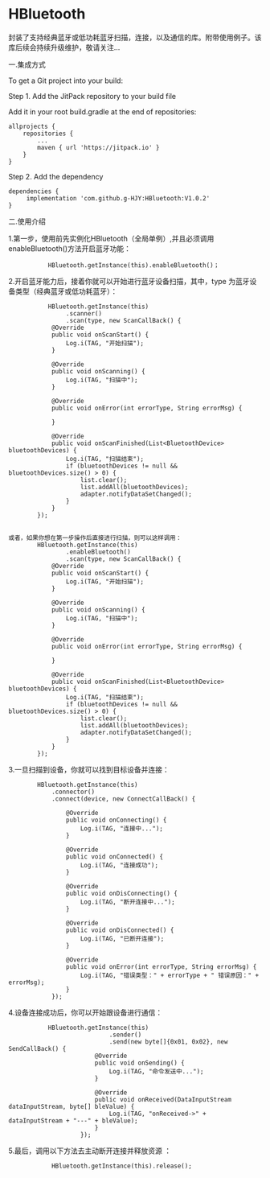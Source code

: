 # HBluetooth
封装了支持经典蓝牙或低功耗蓝牙扫描，连接，以及通信的库。附带使用例子。该库后续会持续升级维护，敬请关注...

一.集成方式

To get a Git project into your build:

Step 1. Add the JitPack repository to your build file

Add it in your root build.gradle at the end of repositories:

	allprojects {
		repositories {
			...
			maven { url 'https://jitpack.io' }
		}
	}
 
 Step 2. Add the dependency

	dependencies {
	     implementation 'com.github.g-HJY:HBluetooth:V1.0.2'
	}
 

二.使用介绍

1.第一步，使用前先实例化HBluetooth（全局单例）,并且必须调用enableBluetooth()方法开启蓝牙功能：
 
               HBluetooth.getInstance(this).enableBluetooth()；
 
 
 
 2.开启蓝牙能力后，接着你就可以开始进行蓝牙设备扫描，其中，type 为蓝牙设备类型（经典蓝牙或低功耗蓝牙）：

               HBluetooth.getInstance(this)
                    .scanner()
                    .scan(type, new ScanCallBack() {
                @Override
                public void onScanStart() {
                    Log.i(TAG, "开始扫描");
                }

                @Override
                public void onScanning() {
                    Log.i(TAG, "扫描中");
                }

                @Override
                public void onError(int errorType, String errorMsg) {

                }

                @Override
                public void onScanFinished(List<BluetoothDevice> bluetoothDevices) {
                    Log.i(TAG, "扫描结束");
                    if (bluetoothDevices != null && bluetoothDevices.size() > 0) {
                        list.clear();
                        list.addAll(bluetoothDevices);
                        adapter.notifyDataSetChanged();
                    }
                }
            });
            
            
    或者，如果你想在第一步操作后直接进行扫描，则可以这样调用：
            HBluetooth.getInstance(this)
                    .enableBluetooth()
                    .scan(type, new ScanCallBack() {
                @Override
                public void onScanStart() {
                    Log.i(TAG, "开始扫描");
                }

                @Override
                public void onScanning() {
                    Log.i(TAG, "扫描中");
                }

                @Override
                public void onError(int errorType, String errorMsg) {

                }

                @Override
                public void onScanFinished(List<BluetoothDevice> bluetoothDevices) {
                    Log.i(TAG, "扫描结束");
                    if (bluetoothDevices != null && bluetoothDevices.size() > 0) {
                        list.clear();
                        list.addAll(bluetoothDevices);
                        adapter.notifyDataSetChanged();
                    }
                }
            });
            
            
            
3.一旦扫描到设备，你就可以找到目标设备并连接：
            
            HBluetooth.getInstance(this)
                .connector()
                .connect(device, new ConnectCallBack() {

                    @Override
                    public void onConnecting() {
                        Log.i(TAG, "连接中...");
                    }

                    @Override
                    public void onConnected() {
                        Log.i(TAG, "连接成功");
                    }

                    @Override
                    public void onDisConnecting() {
                        Log.i(TAG, "断开连接中...");
                    }

                    @Override
                    public void onDisConnected() {
                        Log.i(TAG, "已断开连接");
                    }

                    @Override
                    public void onError(int errorType, String errorMsg) {
                        Log.i(TAG, "错误类型：" + errorType + " 错误原因：" + errorMsg);
                    }
                });
                
                
 4.设备连接成功后，你可以开始跟设备进行通信：
               
               HBluetooth.getInstance(this)
                                .sender()
                                .send(new byte[]{0x01, 0x02}, new SendCallBack() {
                            @Override
                            public void onSending() {
                                Log.i(TAG, "命令发送中...");
                            }

                            @Override
                            public void onReceived(DataInputStream dataInputStream, byte[] bleValue) {
                                Log.i(TAG, "onReceived->" + dataInputStream + "---" + bleValue);
                            }
                        });
                        
 5.最后，调用以下方法去主动断开连接并释放资源 ：
                
                HBluetooth.getInstance(this).release();
                

